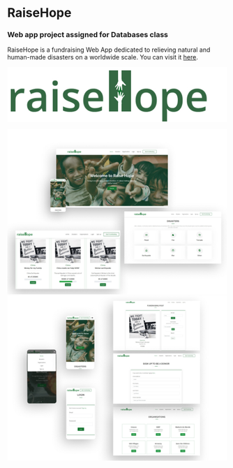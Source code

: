 # RaiseHope
### Web app project assigned for Databases class
RaiseHope is a fundraising Web App dedicated to relieving natural and human-made disasters on a worldwide scale. You can visit it [here](http://13.53.134.138/RaiseHope/index.php).
<p></p>
<p align="center">
  <img src="./image/3.jpg">
</p>
<p align="center">
  <img src="./image/1.jpg">
  <img src="./image/2.jpg">
</p>

